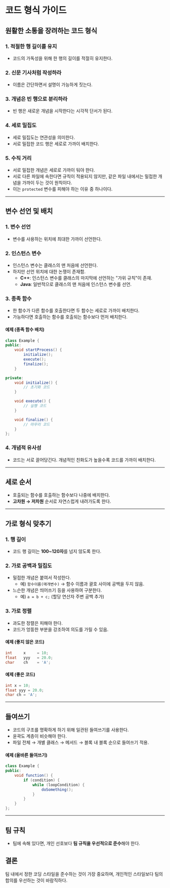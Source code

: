 # 코드 형식 가이드

## 원활한 소통을 장려하는 코드 형식

### 1. 적절한 행 길이를 유지
- 코드의 가독성을 위해 한 행의 길이를 적절히 유지한다.

### 2. 신문 기사처럼 작성하라
- 이름은 간단하면서 설명이 가능하게 짓는다.

### 3. 개념은 빈 행으로 분리하라
- 빈 행은 새로운 개념을 시작한다는 시각적 단서가 된다.

### 4. 세로 밀집도
- 세로 밀집도는 연관성을 의미한다.
- 서로 밀접한 코드 행은 세로로 가까이 배치한다.

### 5. 수직 거리
- 서로 밀접한 개념은 세로로 가까이 둬야 한다.
- 서로 다른 파일에 속한다면 규칙이 적용되지 않지만, 같은 파일 내에서는 밀접한 개념을 가까이 두는 것이 원칙이다.
- 이는 `protected` 변수를 피해야 하는 이유 중 하나이다.

---

## 변수 선언 및 배치

### 1. 변수 선언
- 변수를 사용하는 위치에 최대한 가까이 선언한다.

### 2. 인스턴스 변수
- 인스턴스 변수는 클래스의 맨 처음에 선언한다.
- 하지만 선언 위치에 대한 논쟁이 존재함.
  - **C++**: 인스턴스 변수를 클래스의 마지막에 선언하는 "가위 규칙"이 존재.
  - **Java**: 일반적으로 클래스의 맨 처음에 인스턴스 변수를 선언.

### 3. 종족 함수
- 한 함수가 다른 함수를 호출한다면 두 함수는 세로로 가까이 배치한다.
- 가능하다면 호출하는 함수를 호출되는 함수보다 먼저 배치한다.

#### 예제 (종족 함수 배치)
```java
class Example {
public:
    void startProcess() {
        initialize();
        execute();
        finalize();
    }

private:
    void initialize() {
        // 초기화 코드
    }

    void execute() {
        // 실행 코드
    }

    void finalize() {
        // 마무리 코드
    }
};
```

### 4. 개념적 유사성
- 코드는 서로 끌어당긴다. 개념적인 친화도가 높을수록 코드를 가까이 배치한다.

---

## 세로 순서
- 호출되는 함수를 호출하는 함수보다 나중에 배치한다.
- **고차원 → 저차원** 순서로 자연스럽게 내려가도록 한다.

---

## 가로 형식 맞추기

### 1. 행 길이
- 코드 행 길이는 **100~120자**를 넘지 않도록 한다.

### 2. 가로 공백과 밀집도
- 밀접한 개념은 붙여서 작성한다.
  - 예) `함수이름(매개변수)` → 함수 이름과 괄호 사이에 공백을 두지 않음.
- 느슨한 개념은 띄어쓰기 등을 사용하여 구분한다.
  - 예) `a = b + c;` (할당 연산자 주변 공백 추가)

### 3. 가로 정렬
- 과도한 정렬은 피해야 한다.
- 코드가 엉뚱한 부분을 강조하여 의도를 가릴 수 있음.

#### 예제 (좋지 않은 코드)
```java
int     x     = 10;
float   yyy   = 20.0;
char    ch    = 'A';
```
#### 예제 (좋은 코드)
```java
int x = 10;
float yyy = 20.0;
char ch = 'A';
```

---

## 들여쓰기
- 코드의 구조를 명확하게 하기 위해 일관된 들여쓰기를 사용한다.
- 윤곽도 계층이 비슷해야 한다.
- 파일 전체 → 개별 클래스 → 메서드 → 블록 내 블록 순으로 들여쓰기 적용.

#### 예제 (올바른 들여쓰기)
```java
class Example {
public:
    void function() {
        if (condition) {
            while (loopCondition) {
                doSomething();
            }
        }
    }
};
```

---

## 팀 규칙
- 팀에 속해 있다면, 개인 선호보다 **팀 규칙을 우선적으로 준수**해야 한다.


## 결론
팀 내에서 정한 코딩 스타일을 준수하는 것이 가장 중요하며, 개인적인 스타일보다 팀의 합의를 우선하는 것이 바람직하다. 